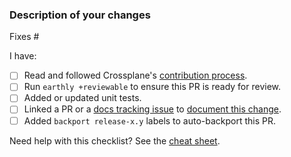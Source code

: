 <!--
Thank you for helping to improve Crossplane! Please read the contribution docs
(linked below) if this is your first Crossplane pull request.
-->

### Description of your changes

<!--
Briefly describe what this pull request does, and how it is covered by tests.
Be proactive - direct your reviewers' attention to anything that needs special
consideration.

We love pull requests that fix an open issue. If yours does, use the below line
to indicate which issue it fixes, for example "Fixes #500".
-->

Fixes # 

I have: <!--You MUST either [x] check or [ ] ~strike through~ every item.-->

- [ ] Read and followed Crossplane's [contribution process].
- [ ] Run `earthly +reviewable` to ensure this PR is ready for review.
- [ ] Added or updated unit tests.
- [ ] Linked a PR or a [docs tracking issue] to [document this change].
- [ ] Added `backport release-x.y` labels to auto-backport this PR.

Need help with this checklist? See the [cheat sheet].

[contribution process]: https://github.com/crossplane/crossplane/tree/main/contributing
[docs tracking issue]: https://github.com/crossplane/docs/issues/new
[document this change]: https://docs.crossplane.io/contribute/contribute
[cheat sheet]: https://github.com/crossplane/crossplane/tree/main/contributing#checklist-cheat-sheet
